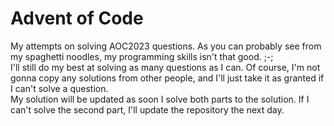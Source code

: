 # Advent of Code
My attempts on solving AOC2023 questions. As you can probably see from my spaghetti noodles, my programming skills isn't that good. ;-;
<br> I'll still do my best at solving as many questions as I can. Of course, I'm not gonna copy any solutions from other people, and I'll just take it as granted if I can't solve a question.
<br> My solution will be updated as soon I solve both parts to the solution. If I can't solve the second part, I'll update the repository the next day.
